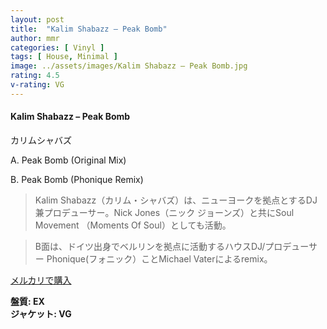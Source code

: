 ```yaml
---
layout: post
title:  "Kalim Shabazz – Peak Bomb"
author: mmr
categories: [ Vinyl ]
tags: [ House, Minimal ]
image: ../assets/images/Kalim Shabazz – Peak Bomb.jpg
rating: 4.5
v-rating: VG
---
```


#### Kalim Shabazz – Peak Bomb

カリムシャバズ

A. Peak Bomb (Original Mix)

B. Peak Bomb (Phonique Remix)

> Kalim Shabazz（カリム・シャバズ）は、ニューヨークを拠点とするDJ兼プロデューサー。Nick Jones（ニック ジョーンズ）と共にSoul Movement
（Moments Of Soul）としても活動。

> B面は、ドイツ出身でベルリンを拠点に活動するハウスDJ/プロデューサー Phonique(フォニック）ことMichael Vaterによるremix。

[メルカリで購入](https://jp.mercari.com/item/m35106793909)

<div class="mt-4 mb-4 d-flex align-items-center">
<strong class="mr-1">盤質: EX</strong>
</div>
<div class="mt-4 mb-4 d-flex align-items-center">
<strong class="mr-1">ジャケット: VG</strong>
</div>
